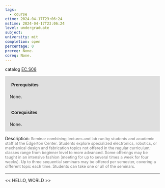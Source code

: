 ```yaml
---
tags:
  - course
ctime: 2024-04-17T23:06:24
mstime: 2024-04-17T23:06:24
level: undergraduate
subject: 
university: mit
completion: open
percentage: 0
prereq: None.
coreq: None.
---
```


catalog [EC.S06](http://student.mit.edu/catalog/mECa.html#EC.S06)

<span style="display: block; padding: 15px; background-color: rgb(100, 100, 100, 0.2);"><font id="m_prereq3892_0" style="display: block; font-family: Arial, sans-serif; font-weight: bold; padding: 5px">Prerequisites</font><br><span id="prereq3892_0">None.</span></span>
<span style="display: block; padding: 15px; background-color: rgb(100, 100, 100, 0.2);"><font id="m_coreq3892_0" style="display: block; font-family: Arial, sans-serif; font-weight: bold; padding: 5px">Corequisites</font><br><span id="coreq3892_0">None.</span></span>

<font style="">Description:</font>
<font style="color: grey; font-size: 0.8rem;">Seminar combining lectures and lab run by students and academic staff at the Edgerton Center. Students explore specialized electronics, robotics, or mechanical design and fabrication topics not offered in the regular curriculum; classes range from beginner level to more advanced. Some offerings may be taught in an intensive fashion (meeting for up to several times a week for four weeks). Up to three sequential seminars may be offered per semester, covering a different topic each time. Students can take one or all of the seminars.</font>



---

<< HELLO, WORLD >>
